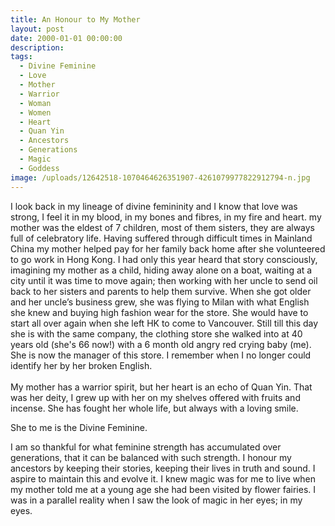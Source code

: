 ```yaml
---
title: An Honour to My Mother
layout: post
date: 2000-01-01 00:00:00
description:
tags:
  - Divine Feminine
  - Love
  - Mother
  - Warrior
  - Woman
  - Women
  - Heart
  - Quan Yin
  - Ancestors
  - Generations
  - Magic
  - Goddess
image: /uploads/12642518-1070464626351907-4261079977822912794-n.jpg
---
```



I look back in my lineage of divine femininity and I know that love was strong, I feel it in my blood, in my bones and fibres, in my fire and heart. my mother was the eldest of 7 children, most of them sisters, they are always full of celebratory life. Having suffered through difficult times in Mainland China my mother helped pay for her family back home after she volunteered to go work in Hong Kong. I had only this year heard that story consciously, imagining my mother as a child, hiding away alone on a boat, waiting at a city until it was time to move again; then working with her uncle to send oil back to her sisters and parents to help them survive. When she got older and her uncle’s business grew, she was flying to Milan with what English she knew and buying high fashion wear for the store. She would have to start all over again when she left HK to come to Vancouver. Still till this day she is with the same company, the clothing store she walked into at 40 years old (she's 66 now!) with a 6 month old angry red crying baby (me).  She is now the manager of this store. I remember when I no longer could identify her by her broken English.
<br>
<br>My mother has a warrior spirit, but her heart is an echo of Quan Yin. That was her deity, I grew up with her on my shelves offered with fruits and incense. She has fought her whole life, but always with a loving smile.

She to me is the Divine Feminine.

I am so thankful for what feminine strength has accumulated over generations, that it can be balanced with such strength. I honour my ancestors by keeping their stories, keeping their lives in truth and sound. I aspire to maintain this and evolve it. I knew magic was for me to live when my mother told me at a young age she had been visited by flower fairies. I was in a parallel reality when I saw the look of magic in her eyes; in my eyes.
